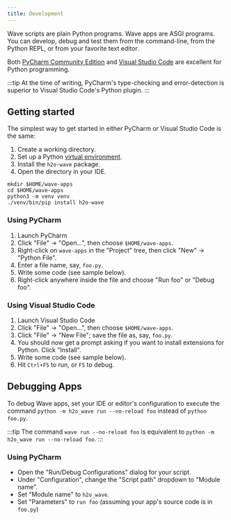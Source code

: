```yaml
---
title: Development
---
```


Wave scripts are plain Python programs. Wave apps are ASGI programs. You can develop, debug and test them from the command-line, from the Python REPL, or from your favorite text editor.

Both [PyCharm Community Edition](https://www.jetbrains.com/pycharm/download) and [Visual Studio Code](https://code.visualstudio.com/) are excellent for Python programming.

:::tip
At the time of writing, PyCharm's type-checking and error-detection is superior to Visual Studio Code's Python plugin.
:::

## Getting started

The simplest way to get started in either PyCharm or Visual Studio Code is the same: 
1. Create a working directory.
2. Set up a Python [virtual environment](https://docs.python.org/3/tutorial/venv.html).
3. Install the `h2o-wave` package.
4. Open the directory in your IDE.

```shell 
mkdir $HOME/wave-apps
cd $HOME/wave-apps
python3 -m venv venv
./venv/bin/pip install h2o-wave
```

### Using PyCharm 

1. Launch PyCharm
2. Click "File" -> "Open...", then choose `$HOME/wave-apps`.
3. Right-click on `wave-apps` in the "Project" tree, then click "New" -> "Python File".
4. Enter a file name, say, `foo.py`.
5. Write some code (see sample below).
6. Right-click anywhere inside the file and choose "Run foo" or "Debug foo".

### Using Visual Studio Code

1. Launch Visual Studio Code
2. Click "File" -> "Open...", then choose `$HOME/wave-apps`.
3. Click "File" -> "New File"; save the file as, say, `foo.py`.
4. You should now get a prompt asking if you want to install extensions for Python. Click "Install".
5. Write some code (see sample below).
6. Hit `Ctrl+F5` to run, or `F5` to debug.

## Debugging Apps

To debug Wave apps, set your IDE or editor's configuration to execute the command `python -m h2o_wave run --no-reload foo` instead of `python foo.py`.

:::tip
The command `wave run --no-reload foo` is equivalent to `python -m h2o_wave run --no-reload foo`.
:::

### Using PyCharm

- Open the "Run/Debug Configurations" dialog for your script.
- Under "Configuration", change the "Script path" dropdown to "Module name".
- Set "Module name" to `h2o_wave`.
- Set "Parameters" to `run foo` (assuming your app's source code is in `foo.py`)

